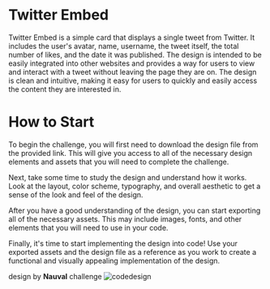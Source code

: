 # Twitter Embed
Twitter Embed is a simple card that displays a single tweet from Twitter. It includes the user's avatar, name, username, the tweet itself, the total number of likes, and the date it was published. The design is intended to be easily integrated into other websites and provides a way for users to view and interact with a tweet without leaving the page they are on. The design is clean and intuitive, making it easy for users to quickly and easily access the content they are interested in.

# How to Start
To begin the challenge, you will first need to download the design file from the provided link. This will give you access to all of the necessary design elements and assets that you will need to complete the challenge.

Next, take some time to study the design and understand how it works. Look at the layout, color scheme, typography, and overall aesthetic to get a sense of the look and feel of the design.

After you have a good understanding of the design, you can start exporting all of the necessary assets. This may include images, fonts, and other elements that you will need to use in your code.

Finally, it's time to start implementing the design into code! Use your exported assets and the design file as a reference as you work to create a functional and visually appealing implementation of the design.


design by **Nauval**
challenge ![codedesign](https://codedesign.dev/challenge/twitter-embed)
